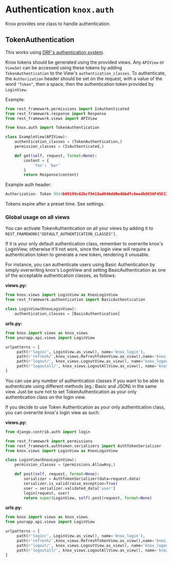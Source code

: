 # Authentication `knox.auth`

Knox provides one class to handle authentication.

## TokenAuthentication

This works using [DRF's authentication system](https://www.django-rest-framework.org/api-guide/authentication/).

Knox tokens should be generated using the provided views.
Any `APIView` or `ViewSet` can be accessed using these tokens by adding `TokenAuthentication`
to the View's `authentication_classes`.
To authenticate, the `Authorization` header should be set on the request, with a
value of the word `"Token"`, then a space, then the authentication token provided by
`LoginView`.

Example:
```python
from rest_framework.permissions import IsAuthenticated
from rest_framework.response import Response
from rest_framework.views import APIView

from knox.auth import TokenAuthentication

class ExampleView(APIView):
    authentication_classes = (TokenAuthentication,)
    permission_classes = (IsAuthenticated,)

    def get(self, request, format=None):
        content = {
            'foo': 'bar'
        }
        return Response(content)
```

Example auth header:

```javascript
Authorization: Token 9944b09199c62bcf9418ad846dd0e4bbdfc6ee4b9836F45E23A345
```

Tokens expire after a preset time. See settings.


### Global usage on all views

You can activate TokenAuthentication on all your views by adding it to `REST_FRAMEWORK["DEFAULT_AUTHENTICATION_CLASSES"]`. 

If it is your only default authentication class, remember to overwrite knox's LoginView, otherwise it'll not work, since the login view will require a authentication token to generate a new token, rendering it unusable.

For instance, you can authenticate users using Basic Authentication by simply overwriting knox's LoginView and setting BasicAuthentication as one of the acceptable authentication classes, as follows: 

**views.py:**
```python
from knox.views import LoginView as KnoxLoginView
from rest_framework.authentication import BasicAuthentication

class LoginView(KnoxLoginView):
    authentication_classes = [BasicAuthentication]
```

**urls.py:**
```python
from knox import views as knox_views
from yourapp.api.views import LoginView

urlpatterns = [
     path(r'login/', LoginView.as_view(), name='knox_login'),
     path(r'refresh/',knox_views.RefreshTokenView.as_view(),name='knox_refresh'), 
     path(r'logout/', knox_views.LogoutView.as_view(), name='knox_logout'),
     path(r'logoutall/', knox_views.LogoutAllView.as_view(), name='knox_logoutall'),
]
```

You can use any number of authentication classes if you want to be able to authenticate using different methods (eg.: Basic and JSON) in the same view. Just be sure not to set TokenAuthentication as your only authentication class on the login view.

If you decide to use Token Authentication as your only authentication class, you can overwrite knox's login view as such:

**views.py:**
```python
from django.contrib.auth import login

from rest_framework import permissions
from rest_framework.authtoken.serializers import AuthTokenSerializer
from knox.views import LoginView as KnoxLoginView

class LoginView(KnoxLoginView):
    permission_classes = (permissions.AllowAny,)

    def post(self, request, format=None):
        serializer = AuthTokenSerializer(data=request.data)
        serializer.is_valid(raise_exception=True)
        user = serializer.validated_data['user']
        login(request, user)
        return super(LoginView, self).post(request, format=None)
```

**urls.py:**
```python
from knox import views as knox_views
from yourapp.api.views import LoginView

urlpatterns = [
     path(r'login/', LoginView.as_view(), name='knox_login'),
     path(r'refresh/',knox_views.RefreshTokenView.as_view(),name='knox_refresh'), 
     path(r'logout/', knox_views.LogoutView.as_view(), name='knox_logout'),
     path(r'logoutall/', knox_views.LogoutAllView.as_view(), name='knox_logoutall'),
]
```
